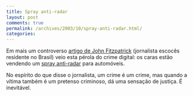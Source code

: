 ```yaml
---
title: Spray anti-radar
layout: post
comments: true
permalink: /archives/2003/10/spray-anti-radar.html/
categories:
---
```

Em mais um controverso <a href="http://www.brazzil.com/2003/html/news/articles/oct03/p106oct03.htm" >artigo de John Fitzpatrick</a> (jornalista escocês residente no Brasil) veio esta pérola do crime digital: os caras estão vendendo um <a href="http://www.flashphoto.hpg.ig.com.br" >spray anti-radar</a> para automóveis.

No espírito do que disse o jornalista, um crime é um crime, mas quando a vítima também é um pretenso criminoso, dá uma sensação de justiça. É inevitável.